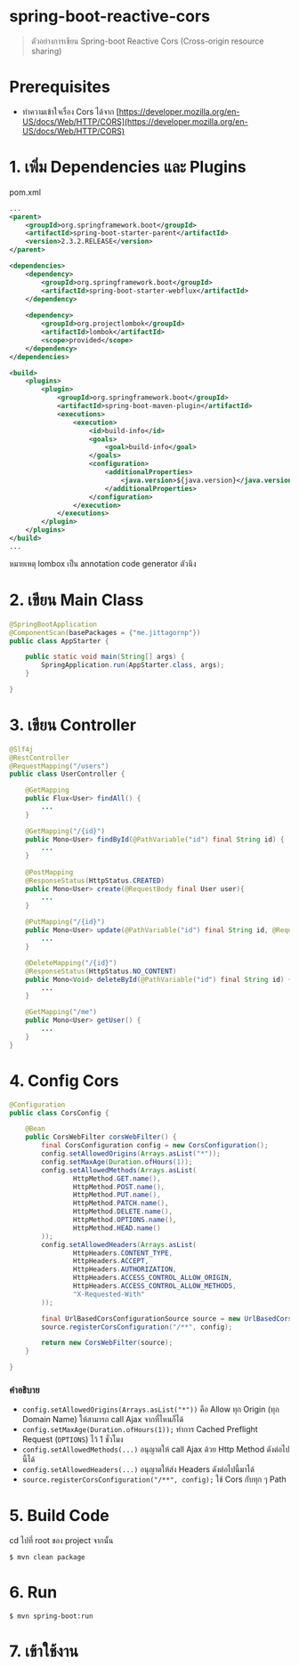 # spring-boot-reactive-cors

> ตัวอย่างการเขียน Spring-boot Reactive Cors (Cross-origin resource sharing)

# Prerequisites

- ทำความเข้าใจเรื่อง Cors ได้จาก [https://developer.mozilla.org/en-US/docs/Web/HTTP/CORS](https://developer.mozilla.org/en-US/docs/Web/HTTP/CORS)

# 1. เพิ่ม Dependencies และ Plugins

pom.xml 
``` xml
...
<parent>
    <groupId>org.springframework.boot</groupId>
    <artifactId>spring-boot-starter-parent</artifactId>
    <version>2.3.2.RELEASE</version>
</parent>

<dependencies>
    <dependency>
        <groupId>org.springframework.boot</groupId>
        <artifactId>spring-boot-starter-webflux</artifactId>
    </dependency>
    
    <dependency>
        <groupId>org.projectlombok</groupId>
        <artifactId>lombok</artifactId>
        <scope>provided</scope>
    </dependency>
</dependencies>

<build>
    <plugins>
        <plugin>
            <groupId>org.springframework.boot</groupId>
            <artifactId>spring-boot-maven-plugin</artifactId>
            <executions>        
                <execution>            
                    <id>build-info</id>            
                    <goals>                
                        <goal>build-info</goal>            
                    </goals>        
                    <configuration>                
                        <additionalProperties>                    
                            <java.version>${java.version}</java.version>                                   
                        </additionalProperties>            
                    </configuration>        
                </execution>    
            </executions>
        </plugin>
    </plugins>
</build>
...
```

หมายเหตุ lombox เป็น annotation code generator ตัวนึง

# 2. เขียน Main Class 

``` java
@SpringBootApplication
@ComponentScan(basePackages = {"me.jittagornp"})
public class AppStarter {

    public static void main(String[] args) {
        SpringApplication.run(AppStarter.class, args);
    }

}
```

# 3. เขียน Controller
``` java
@Slf4j
@RestController
@RequestMapping("/users")
public class UserController {

    @GetMapping
    public Flux<User> findAll() {
        ...
    }

    @GetMapping("/{id}")
    public Mono<User> findById(@PathVariable("id") final String id) {
        ...
    }
    
    @PostMapping
    @ResponseStatus(HttpStatus.CREATED)
    public Mono<User> create(@RequestBody final User user){
        ...
    }
    
    @PutMapping("/{id}")
    public Mono<User> update(@PathVariable("id") final String id, @RequestBody final User user){
        ...
    }

    @DeleteMapping("/{id}")
    @ResponseStatus(HttpStatus.NO_CONTENT)
    public Mono<Void> deleteById(@PathVariable("id") final String id) {
        ...
    }

    @GetMapping("/me")
    public Mono<User> getUser() {
        ...
    }
}
```
# 4. Config Cors

```java
@Configuration
public class CorsConfig {

    @Bean
    public CorsWebFilter corsWebFilter() {
        final CorsConfiguration config = new CorsConfiguration();
        config.setAllowedOrigins(Arrays.asList("*"));
        config.setMaxAge(Duration.ofHours(1));
        config.setAllowedMethods(Arrays.asList(
                HttpMethod.GET.name(),
                HttpMethod.POST.name(),
                HttpMethod.PUT.name(),
                HttpMethod.PATCH.name(),
                HttpMethod.DELETE.name(),
                HttpMethod.OPTIONS.name(),
                HttpMethod.HEAD.name()
        ));
        config.setAllowedHeaders(Arrays.asList(
                HttpHeaders.CONTENT_TYPE,
                HttpHeaders.ACCEPT,
                HttpHeaders.AUTHORIZATION,
                HttpHeaders.ACCESS_CONTROL_ALLOW_ORIGIN,
                HttpHeaders.ACCESS_CONTROL_ALLOW_METHODS,
                "X-Requested-With"
        ));

        final UrlBasedCorsConfigurationSource source = new UrlBasedCorsConfigurationSource();
        source.registerCorsConfiguration("/**", config);

        return new CorsWebFilter(source);
    }

}
```

### คำอธิบาย

- `config.setAllowedOrigins(Arrays.asList("*"))` คือ Allow ทุก Origin (ทุก Domain Name) ให้สามารถ call Ajax จากที่ไหนก็ได้ 
- `config.setMaxAge(Duration.ofHours(1));` ทำการ Cached Preflight Request (`OPTIONS`) ไว้ 1 ชั่วโมง  
- `config.setAllowedMethods(...)` อนุญาตให้ call Ajax ด้วย Http Method ดังต่อไปนี้ได้
- `config.setAllowedHeaders(...)` อนุญาตให้ส่ง Headers ดังต่อไปนี้มาได้ 
- `source.registerCorsConfiguration("/**", config);` ใช้ Cors กับทุก ๆ Path 

# 5. Build Code
cd ไปที่ root ของ project จากนั้น  
``` shell 
$ mvn clean package
```

# 6. Run 
``` shell 
$ mvn spring-boot:run
```

# 7. เข้าใช้งาน

